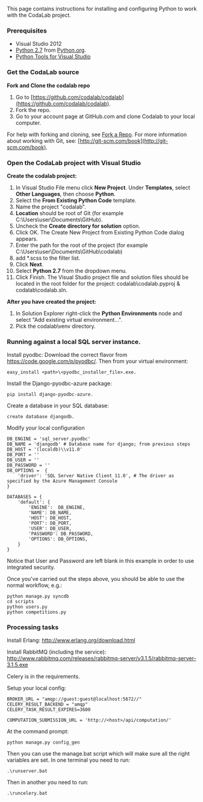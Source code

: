 This page contains instructions for installing and configuring Python to work with the CodaLab project.

### Prerequisites
* Visual Studio 2012
* [Python 2.7](http://python.org/ftp/python/2.7.5/python-2.7.5.msi) from [Python.org](http://python.org/).
* [Python Tools for Visual Studio](https://pytools.codeplex.com/)

### Get the CodaLab source
**Fork and Clone the codalab repo**

1. Go to [https://github.com/codalab/codalab](https://github.com/codalab/codalab).
2. Fork the repo.
3. Go to your account page at GitHub.com and clone Codalab to your local computer.

For help with forking and cloning, see [Fork a Repo](https://help.github.com/articles/fork-a-repo). For more information about working with Git, see: [http://git-scm.com/book](http://git-scm.com/book).

### Open the CodaLab project with Visual Studio
**Create the codalab project:**

1. In Visual Studio File menu click **New Project**. Under **Templates**, select **Other Languages**, then choose **Python**.
2. Select the **From Existing Python Code** template.
3. Name the project "codalab".
4. **Location** should be root of Git (for example C:\Users\user\Documents\GitHub\).
5. Uncheck the **Create directory for solution** option.
6. Click OK. The Create New Project from Existing Python Code dialog appears.
7. Enter the path for the root of the project (for example C:\Users\user\Documents\GitHub\codalab)
8. add *.scss to the filter list.
9. Click **Next**.
10. Select **Python 2.7** from the dropdown menu.
11. Click Finish. The Visual Studio project file and solution files should be located in the root folder for the project: codalab\codalab.pyproj & codalab\codalab.sln.

**After you have created the project:**

1. In Solution Explorer right-click the **Python Environments** node and select "Add existing virtual environment...".
2. Pick the codalab\venv directory.


### Running against a local SQL server instance.

Install pyodbc: Download the correct flavor from https://code.google.com/p/pyodbc/. Then from your virtual environment:

    easy_install <path>\<pyodbc_installer_file>.exe.

Install the Django-pyodbc-azure package: 

    pip install django-pyodbc-azure.

Create a database in your SQL database:

    create database djangodb.

Modify your local configuration

    DB_ENGINE = 'sql_server.pyodbc'
    DB_NAME = 'djangodb' # Database name for django; from previous steps
    DB_HOST = '(localdb)\\v11.0'
    DB_PORT = ''
    DB_USER = ''
    DB_PASSWORD = '' 
    DB_OPTIONS =  {
        'driver': 'SQL Server Native Client 11.0', # The driver as specified by the Azure Management Console
    }
  
    DATABASES = {
        'default': {
            'ENGINE':  DB_ENGINE, 
            'NAME': DB_NAME,            
            'HOST': DB_HOST,                     
            'PORT': DB_PORT,
            'USER': DB_USER,
            'PASSWORD': DB_PASSWORD,
            'OPTIONS': DB_OPTIONS,
        }
    }

Notice that User and Password are left blank in this example in order to use integrated security.

Once you've carried out the steps above, you should be able to use the normal workflow, e.g.:

    python manage.py syncdb
    cd scripts
    python users.py
    python competitions.py

### Processing tasks

Install Erlang: http://www.erlang.org/download.html

Install RabbitMQ (including the service): http://www.rabbitmq.com/releases/rabbitmq-server/v3.1.5/rabbitmq-server-3.1.5.exe

Celery is in the requirements.

Setup your local config:

    BROKER_URL = "amqp://guest:guest@localhost:5672//"
    CELERY_RESULT_BACKEND = "amqp"
    CELERY_TASK_RESULT_EXPIRES=3600

    COMPUTATION_SUBMISSION_URL = 'http://<host>/api/computation/'

At the command prompt:

    python manage.py config_gen

Then you can use the manage.bat script which will make sure all the right variables are set. In one terminal you need to run:

    .\runserver.bat

Then in another you need to run:

    .\runcelery.bat

